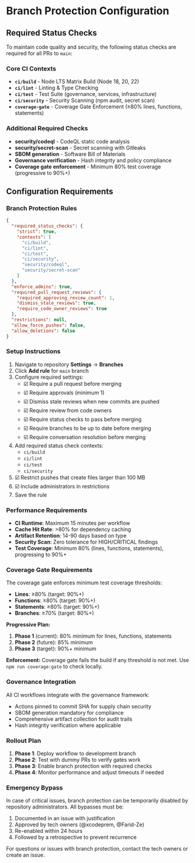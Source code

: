 # Branch Protection Configuration

## Required Status Checks

To maintain code quality and security, the following status checks are required for all PRs to `main`:

### Core CI Contexts

- **`ci/build`** - Node LTS Matrix Build (Node 18, 20, 22)
- **`ci/lint`** - Linting & Type Checking  
- **`ci/test`** - Test Suite (governance, services, infrastructure)
- **`ci/security`** - Security Scanning (npm audit, secret scan)
- **`coverage-gate`** - Coverage Gate Enforcement (≥80% lines, functions, statements)

### Additional Required Checks

- **security/codeql** - CodeQL static code analysis
- **security/secret-scan** - Secret scanning with Gitleaks
- **SBOM generation** - Software Bill of Materials
- **Governance verification** - Hash integrity and policy compliance
- **Coverage gate enforcement** - Minimum 80% test coverage (progressive to 90%+)

## Configuration Requirements

### Branch Protection Rules

```json
{
  "required_status_checks": {
    "strict": true,
    "contexts": [
      "ci/build",
      "ci/lint", 
      "ci/test",
      "ci/security",
      "security/codeql",
      "security/secret-scan"
    ]
  },
  "enforce_admins": true,
  "required_pull_request_reviews": {
    "required_approving_review_count": 1,
    "dismiss_stale_reviews": true,
    "require_code_owner_reviews": true
  },
  "restrictions": null,
  "allow_force_pushes": false,
  "allow_deletions": false
}
```

### Setup Instructions

1. Navigate to repository **Settings** → **Branches**
2. Click **Add rule** for `main` branch
3. Configure required settings:
   - ☑️ Require a pull request before merging
   - ☑️ Require approvals (minimum 1)
   - ☑️ Dismiss stale reviews when new commits are pushed
   - ☑️ Require review from code owners
   - ☑️ Require status checks to pass before merging
   - ☑️ Require branches to be up to date before merging
   - ☑️ Require conversation resolution before merging
4. Add required status check contexts:
   - `ci/build`
   - `ci/lint`
   - `ci/test`
   - `ci/security`
5. ☑️ Restrict pushes that create files larger than 100 MB
6. ☑️ Include administrators in restrictions
7. Save the rule

### Performance Requirements

- **CI Runtime**: Maximum 15 minutes per workflow
- **Cache Hit Rate**: >80% for dependency caching
- **Artifact Retention**: 14-90 days based on type
- **Security Scan**: Zero tolerance for HIGH/CRITICAL findings
- **Test Coverage**: Minimum 80% (lines, functions, statements), progressing to 90%+

### Coverage Gate Requirements

The coverage gate enforces minimum test coverage thresholds:

- **Lines**: ≥80% (target: 90%+)
- **Functions**: ≥80% (target: 90%+) 
- **Statements**: ≥80% (target: 90%+)
- **Branches**: ≥70% (target: 80%+)

**Progressive Plan:**
1. **Phase 1** (current): 80% minimum for lines, functions, statements
2. **Phase 2** (future): 85% minimum 
3. **Phase 3** (target): 90%+ minimum

**Enforcement:** Coverage gate fails the build if any threshold is not met. Use `npm run coverage:gate` to check locally.

### Governance Integration

All CI workflows integrate with the governance framework:

- Actions pinned to commit SHA for supply chain security
- SBOM generation mandatory for compliance
- Comprehensive artifact collection for audit trails
- Hash integrity verification where applicable

### Rollout Plan

1. **Phase 1**: Deploy workflow to development branch
2. **Phase 2**: Test with dummy PRs to verify gates work
3. **Phase 3**: Enable branch protection with required checks
4. **Phase 4**: Monitor performance and adjust timeouts if needed

### Emergency Bypass

In case of critical issues, branch protection can be temporarily disabled by repository administrators. All bypasses must be:

1. Documented in an issue with justification
2. Approved by tech owners (@xcodeprem, @Farid-Ze)
3. Re-enabled within 24 hours
4. Followed by a retrospective to prevent recurrence

For questions or issues with branch protection, contact the tech owners or create an issue.